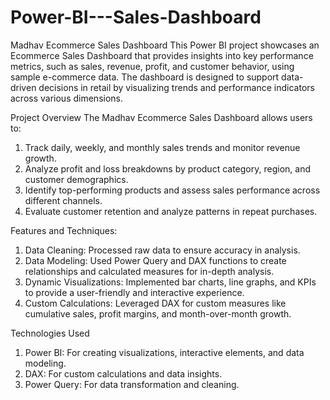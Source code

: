 # Power-BI---Sales-Dashboard
Madhav Ecommerce Sales Dashboard
This Power BI project showcases an Ecommerce Sales Dashboard that provides insights into key performance metrics, such as sales, revenue, profit, and customer behavior, using sample e-commerce data. The dashboard is designed to support data-driven decisions in retail by visualizing trends and performance indicators across various dimensions.

Project Overview
The Madhav Ecommerce Sales Dashboard allows users to:
1. Track daily, weekly, and monthly sales trends and monitor revenue growth.
2. Analyze profit and loss breakdowns by product category, region, and customer demographics.
3. Identify top-performing products and assess sales performance across different channels.
4. Evaluate customer retention and analyze patterns in repeat purchases.

Features and Techniques:
1. Data Cleaning: Processed raw data to ensure accuracy in analysis.
2. Data Modeling: Used Power Query and DAX functions to create relationships and calculated measures for in-depth analysis.
3. Dynamic Visualizations: Implemented bar charts, line graphs, and KPIs to provide a user-friendly and interactive experience.
4. Custom Calculations: Leveraged DAX for custom measures like cumulative sales, profit margins, and month-over-month growth.

Technologies Used
1. Power BI: For creating visualizations, interactive elements, and data modeling.
2. DAX: For custom calculations and data insights.
3. Power Query: For data transformation and cleaning.
